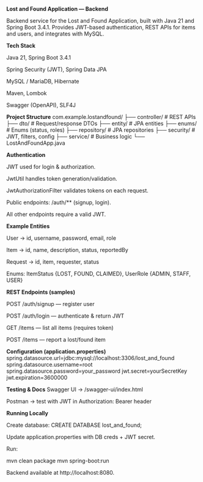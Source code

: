 **Lost and Found Application — Backend**

Backend service for the Lost and Found Application, built with Java 21 and Spring Boot 3.4.1. Provides JWT-based authentication, REST APIs for items and users, and integrates with MySQL.

**Tech Stack**

Java 21, Spring Boot 3.4.1

Spring Security (JWT), Spring Data JPA

MySQL / MariaDB, Hibernate

Maven, Lombok

Swagger (OpenAPI), SLF4J

**Project Structure**
com.example.lostandfound/
├── controller/   # REST APIs
├── dto/          # Request/response DTOs
├── entity/       # JPA entities
├── enums/        # Enums (status, roles)
├── repository/   # JPA repositories
├── security/     # JWT, filters, config
├── service/      # Business logic
└── LostAndFoundApp.java

**Authentication**

JWT used for login & authorization.

JwtUtil handles token generation/validation.

JwtAuthorizationFilter validates tokens on each request.

Public endpoints: /auth/** (signup, login).

All other endpoints require a valid JWT.

**Example Entities**

User → id, username, password, email, role

Item → id, name, description, status, reportedBy

Request → id, item, requester, status

Enums: ItemStatus {LOST, FOUND, CLAIMED}, UserRole {ADMIN, STAFF, USER}


**REST Endpoints (samples)**

POST /auth/signup — register user

POST /auth/login — authenticate & return JWT

GET /items — list all items (requires token)

POST /items — report a lost/found item


**Configuration (application.properties)**
spring.datasource.url=jdbc:mysql://localhost:3306/lost_and_found
spring.datasource.username=root
spring.datasource.password=your_password
jwt.secret=yourSecretKey
jwt.expiration=3600000


**Testing & Docs**
Swagger UI → /swagger-ui/index.html

Postman → test with JWT in Authorization: Bearer <token> header


**Running Locally**

Create database: CREATE DATABASE lost_and_found;

Update application.properties with DB creds + JWT secret.

Run:

mvn clean package
mvn spring-boot:run


Backend available at http://localhost:8080.
